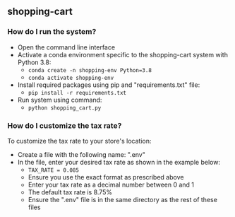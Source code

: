 
## shopping-cart

### How do I run the system?
- Open the command line interface
- Activate a conda environment specific to the shopping-cart system with Python 3.8:
  - ```conda create -n shopping-env Python=3.8```
  - ```conda activate shopping-env```
- Install required packages using pip and "requirements.txt" file:
  - ```pip install -r requirements.txt```
- Run system using command:
  - ```python shopping_cart.py```

### How do I customize the tax rate?

To customize the tax rate to your store's location:
- Create a file with the following name: ".env"
- In the file, enter your desired tax rate as shown in the example below:
  - ```TAX_RATE = 0.085```
  - Ensure you use the exact format as prescribed above
  - Enter your tax rate as a decimal number between 0 and 1
  - The default tax rate is 8.75%
  - Ensure the ".env" file is in the same directory as the rest of these files
